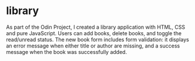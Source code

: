 # library

As part of the Odin Project, I created a library application with HTML, CSS and pure JavaScript. 
Users can add books, delete books, and toggle the read/unread status.
The new book form includes form validation: it displays an error message when either title or author are missing, 
and a success message when the book was successfully added. 
